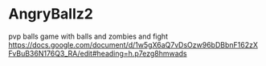 # AngryBallz2
pvp balls game with balls and zombies and fight\
https://docs.google.com/document/d/1w5gX6aQ7vDsOzw96bDBbnF162zXFvBuB36N176Q3_RA/edit#heading=h.p7ezg8hmwads

